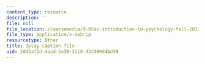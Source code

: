 ```yaml
---
content_type: resource
description: ''
file: null
file_location: /coursemedia/9-00sc-introduction-to-psychology-fall-2011/2dd5af2d4aad3e38211033d29904bd99_zPPsdsAQBx4.srt
file_type: application/x-subrip
resourcetype: Other
title: 3play caption file
uid: 2dd5af2d-4aad-3e38-2110-33d29904bd99
---
```

